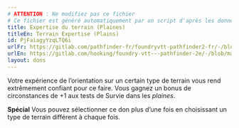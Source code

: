 ```yaml
---
# ATTENTION : Ne modifiez pas ce fichier
# Ce fichier est généré automatiquement par un script d'après les données du module Foundry VTT officiel et de sa traduction
title: Expertise du terrain (Plaines)
titleEn: Terrain Expertise (Plains)
id: PjFaiagyYzqLTQ6i
urlFr: https://gitlab.com/pathfinder-fr/foundryvtt-pathfinder2-fr/-/blob/master/data/feats/PjFaiagyYzqLTQ6i.htm
urlEn: https://gitlab.com/hooking/foundry-vtt---pathfinder-2e/-/blob/master/packs/data/feats.db/terrain-expertise-plains.json
layout: dons
---
```

Votre expérience de l’orientation sur un certain type de terrain vous rend extrêmement confiant pour ce faire. Vous gagnez un bonus de circonstances de +1 aux tests de Survie dans les *plaines*.

**Spécial** Vous pouvez sélectionner ce don plus d’une fois en choisissant un type de terrain différent à chaque fois.
